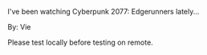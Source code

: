 I've been watching Cyberpunk 2077: Edgerunners lately...

By: Vie

Please test locally before testing on remote.
